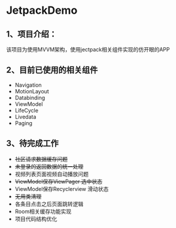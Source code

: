 # JetpackDemo


## 1、项目介绍：
该项目为使用MVVM架构，使用jectpack相关组件实现的仿开眼的APP

## 2、目前已使用的相关组件
* Navigation
* MotionLayout
* Databinding
* ViewModel
* LifeCycle
* Livedata
* Paging

## 3、待完成工作
* ~~社区请求数据缓存问题~~
* ~~未登录的返回数据的统一处理~~
* 视频列表页面视频自动播放问题
* ~~ViewModel保存ViewPager 选中状态~~
* ViewModel保存Recyclerview 滑动状态 
* ~~无用类清理~~
* 各条目点击之后页面跳转逻辑
* Room相关缓存功能实现
* 项目代码结构优化